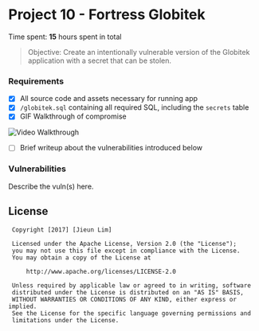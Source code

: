 
# Project 10 - Fortress Globitek

Time spent: **15** hours spent in total

> Objective: Create an intentionally vulnerable version of the Globitek application with a secret that can be stolen.

### Requirements

- [x] All source code and assets necessary for running app
- [x] `/globitek.sql` containing all required SQL, including the `secrets` table
- [x] GIF Walkthrough of compromise
<img src='http://i.imgur.com/n9Weelg.gif' title='Video Walkthrough' width='' alt='Video Walkthrough' />

- [ ] Brief writeup about the vulnerabilities introduced below

### Vulnerabilities

Describe the vuln(s) here.

## License
 
     Copyright [2017] [Jieun Lim]
 
     Licensed under the Apache License, Version 2.0 (the "License");
     you may not use this file except in compliance with the License.
     You may obtain a copy of the License at
 
         http://www.apache.org/licenses/LICENSE-2.0
 
     Unless required by applicable law or agreed to in writing, software
     distributed under the License is distributed on an "AS IS" BASIS,
     WITHOUT WARRANTIES OR CONDITIONS OF ANY KIND, either express or implied.
     See the License for the specific language governing permissions and
     limitations under the License.
